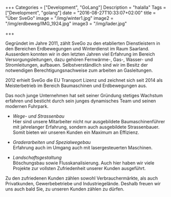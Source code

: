 +++
Categories = ["Development", "GoLang"]
Description = "halalla"
Tags = ["Development", "golang"]
date = "2016-08-27T10:33:07+02:00"
title = "Über SveGo"
image = "/img/winter1.jpg"
image2 = "/img/erdbeweg/IMG_1924.jpg"
image3 = "/img/lader.jpg"

+++

Gegründet im Jahre 2011, zählt SveGo zu den etablierten Dienstleistern in den Bereichen Erdbewegungen und Winterdienst im Raum Saarland. Ausserdem konnten wir in den letzten Jahren viel Erfahrung im Bereich Versorgungsleitungen, dazu gehören Fernwärme-, Gas-, Wasser- und Stromleitungen, aufbauen. Selbstverständlich sind wir im Besitz der notwendigen Berechtigungsnachweise zum arbeiten an Gasleitungen.

2012 erhielt SveGo die EU Transport Lizenz und zeichnet sich seit 2014 als Meisterbetrieb im Bereich Baumaschinen und Erdbewegungen aus.

Das noch junge Unternehmen hat seit seiner Gründung stetiges Wachstum erfahren und besticht durch sein junges dynamisches Team und seinen modernen Fuhrpark.

*  *Wege- und Strassenbau*  
    Hier sind unsere Mitarbeiter nicht nur ausgebildete Baumaschinenführer mit jahrelanger Erfahrung, sondern auch ausgebildete Strassenbauer. Somit bieten wir unseren Kunden ein Maximum an Effizienz.
    
*  *Graderarbeiten und Spezialwegebau*  
    Erfahrung auch im Umgang auch mit lasergesteuerten Maschinen.
    
*  *Landschaftsgestaltung*  
    Böschungsbau sowie Flusskanalisierung. Auch hier haben wir viele Projekte zur vollsten Zufriedenheit unserer Kunden ausgeführt.

Zu den zufriedenen Kunden zählen sowohl Verbrauchermärkte, als auch Privatkunden, Gewerbebetriebe und Industriegelände. Deshalb freuen wir uns auch bald Sie, zu unseren Kunden zählen zu dürfen.